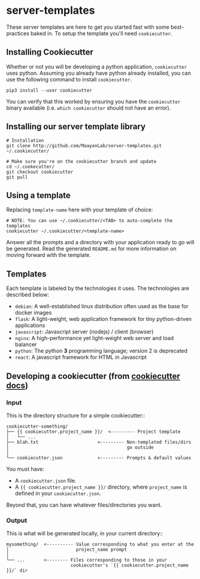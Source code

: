 # server-templates

These server templates are here to get you started fast with some best-practices baked in. To setup the template you'll need `cookiecutter`.

## Installing Cookiecutter
Whether or not you will be developing a python application, `cookiecutter` uses python. Assuming you already have python already installed, you can use the following command to install `cookiecutter`.
```
pip3 install --user cookiecutter
```

You can verify that this worked by ensuring you have the `cookiecutter` binary available (i.e. `which cookiecutter` should not have an error).

## Installing our server template library
```
# Installation
git clone http://github.com/MaayanLab/server-templates.git ~/.cookiecutter/

# Make sure you're on the cookiecutter branch and update
cd ~/.cookecutter/
git checkout cookiecutter
git pull
```

## Using a template
Replacing `template-name` here with your template of choice:
```
# NOTE: You can use ~/.cookiecutter/<TAB> to auto-complete the templates
cookiecutter ~/.cookiecutter/<template-name>
```
Answer all the prompts and a directory with your application ready to go will be generated. Read the generated `README.md` for more information on moving forward with the template.

## Templates
Each template is labeled by the technologies it uses. The technologies are described below:

- `debian`: A well-established linux distribution often used as the base for docker images
- `flask`: A light-weight, web application framework for tiny python-driven applications
- `javascript`: Javascript server (nodejs) / client (browser)
- `nginx`: A high-performance yet light-weight web server and load balancer
- `python`: The python **3** programming language; version 2 is deprecated
- `react`: A javascript framework for HTML in Javascript

## Developing a cookiecutter (from [cookiecutter docs](https://cookiecutter.readthedocs.io/en/latest/overview.html))
### Input
This is the directory structure for a simple cookiecutter::

    cookiecutter-something/
    ├── {{ cookiecutter.project_name }}/  <--------- Project template
    │   └── ...
    ├── blah.txt                      <--------- Non-templated files/dirs
    │                                            go outside
    │
    └── cookiecutter.json             <--------- Prompts & default values

You must have:

* A `cookiecutter.json` file.
* A `{{ cookiecutter.project_name }}/` directory, where
  `project_name` is defined in your `cookiecutter.json`.

Beyond that, you can have whatever files/directories you want.


### Output

This is what will be generated locally, in your current directory::

    mysomething/  <---------- Value corresponding to what you enter at the
    │                         project_name prompt
    │
    └── ...       <-------- Files corresponding to those in your
                            cookiecutter's `{{ cookiecutter.project_name }}/` dir

